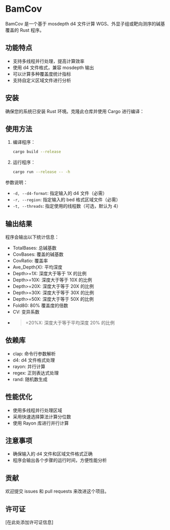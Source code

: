 # BamCov

BamCov 是一个基于 mosdepth d4 文件计算 WGS、外显子组或靶向测序的碱基覆盖的 Rust 程序。

## 功能特点

- 支持多线程并行处理，提高计算效率
- 使用 d4 文件格式，兼容 mosdepth 输出
- 可以计算多种覆盖度统计指标
- 支持自定义区域文件进行分析

## 安装

确保您的系统已安装 Rust 环境。克隆此仓库并使用 Cargo 进行编译：


## 使用方法

1. 编译程序：
   ```bash
   cargo build --release
   ```

2. 运行程序：
   ```bash
   cargo run --release -- -h


参数说明：
- `-d, --d4-format`: 指定输入的 d4 文件（必需）
- `-r, --region`: 指定输入的 bed 格式区域文件（必需）
- `-t, --threads`: 指定使用的线程数（可选，默认为 4）

## 输出结果

程序会输出以下统计信息：

- TotalBases: 总碱基数
- CovBases: 覆盖的碱基数
- CovRatio: 覆盖率
- Ave_Depth(X): 平均深度
- Depth>=1X: 深度大于等于 1X 的比例
- Depth>=10X: 深度大于等于 10X 的比例
- Depth>=20X: 深度大于等于 20X 的比例
- Depth>=30X: 深度大于等于 30X 的比例
- Depth>=50X: 深度大于等于 50X 的比例
- Fold80: 80% 覆盖度的倍数
- CV: 变异系数
- >=20%X: 深度大于等于平均深度 20% 的比例


## 依赖库

- clap: 命令行参数解析
- d4: d4 文件格式处理
- rayon: 并行计算
- regex: 正则表达式处理
- rand: 随机数生成

## 性能优化

- 使用多线程并行处理区域
- 采用快速选择算法计算分位数
- 使用 Rayon 库进行并行计算

## 注意事项

- 确保输入的 d4 文件和区域文件格式正确
- 程序会输出各个步骤的运行时间，方便性能分析

## 贡献

欢迎提交 issues 和 pull requests 来改进这个项目。

## 许可证

[在此处添加许可证信息]